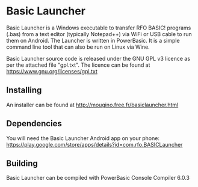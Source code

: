 Basic Launcher
=======

Basic Launcher is a Windows executable to transfer RFO BASIC! programs (.bas) from a text editor (typically Notepad++) via WiFi or USB cable to run them on Android.
The Launcher is written in PowerBasic. It is a simple command line tool that can also be run on Linux via Wine.

Basic Launcher source code is released under the GNU GPL v3 licence as per the attached file "gpl.txt". The licence can be found at https://www.gnu.org/licenses/gpl.txt

## Installing
An installer can be found at http://mougino.free.fr/basiclauncher.html

## Dependencies
You will need the Basic Launcher Android app on your phone: https://play.google.com/store/apps/details?id=com.rfo.BASICLauncher

## Building
Basic Launcher can be compiled with PowerBasic Console Compiler 6.0.3
